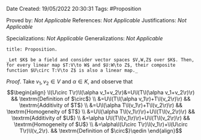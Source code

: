 <div class="topSpace"></div>

Date Created: 19/05/2022 20:30:31
Tags: #Proposition

Proved by: _Not Applicable_
References: _Not Applicable_
Justifications: _Not Applicable_

Specializations: _Not Applicable_
Generalizations: _Not Applicable_

``` ad-Proposition
title: Proposition.

_Let $K$ be a field and consider vector spaces $V,W,Z$ over $K$. Then, for every linear map $T:V\to W$ and $U:W\to Z$, their composite function $U\circ T:V\to Z$ is also a linear map._

```

_Proof_. Take $v_1,v_2\in V$ and $\alpha\in K$, and observe that
$$\begin{align}
    \l(U\circ T\r)\l(\alpha v_1+v_2\r)&=U\l(T\l(\alpha v_1+v_2\r)\r) && \textrm{Definition of $\circ$} \\
    &=U\l(T\l(\alpha v_1\r)+T\l(v_2\r)\r) && \textrm{Additivity of $T$} \\
    &=U\l(\alpha T\l(v_1\r)+T\l(v_2\r)\r) && \textrm{Homogeneity of $T$} \\
    &=U\l(\alpha T\l(v_1\r)\r)+U\l(T\l(v_2\r)\r) && \textrm{Additivity of $U$} \\
    &=\alpha U\l(T\l(v_1\r)\r)+U\l(T\l(v_2\r)\r) && \textrm{Homogeneity of $U$} \\
    &=\alpha\l(U\circ T\r)\l(v_1\r)+\l(U\circ T\r)\l(v_2\r). && \textrm{Definition of $\circ$}\qedin
\end{align}$$
